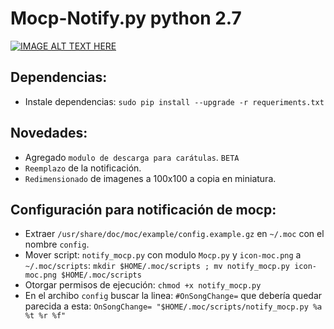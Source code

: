 # Mocp-Notify.py python 2.7


[![IMAGE ALT TEXT HERE](https://img.youtube.com/vi/x6CiPKTay8o/0.jpg)](https://www.youtube.com/watch?v=x6CiPKTay8o)


## Dependencias:
- Instale dependencias: `sudo pip install --upgrade -r requeriments.txt`


## Novedades:
- Agregado `modulo de descarga para carátulas`. `BETA`
- `Reemplazo` de la notificación.
- `Redimensionado` de imagenes a 100x100 a copia en miniatura.

## Configuración para notificación de mocp:
- Extraer `/usr/share/doc/moc/example/config.example.gz` en `~/.moc` con el nombre `config`.
- Mover script: `notify_mocp.py` con modulo `Mocp.py` y `icon-moc.png` a `~/.moc/scripts`:
`mkdir $HOME/.moc/scripts ; mv notify_mocp.py icon-moc.png $HOME/.moc/scripts`
- Otorgar permisos de ejecución:  `chmod +x notify_mocp.py`
- En el archibo `config` buscar la linea: `#OnSongChange=` que debería quedar parecida a esta: `OnSongChange= "$HOME/.moc/scripts/notify_mocp.py %a %t %r %f"` 
